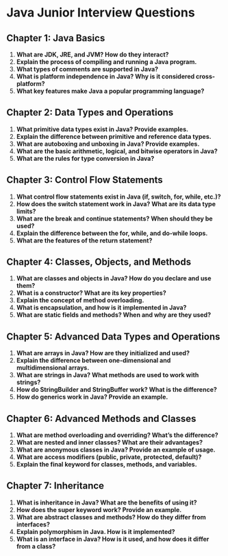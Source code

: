 # Java Junior Interview Questions

## Chapter 1: Java Basics
1. **What are JDK, JRE, and JVM? How do they interact?**
2. **Explain the process of compiling and running a Java program.**
3. **What types of comments are supported in Java?**
4. **What is platform independence in Java? Why is it considered cross-platform?**
5. **What key features make Java a popular programming language?**

## Chapter 2: Data Types and Operations
1. **What primitive data types exist in Java? Provide examples.**
2. **Explain the difference between primitive and reference data types.**
3. **What are autoboxing and unboxing in Java? Provide examples.**
4. **What are the basic arithmetic, logical, and bitwise operators in Java?**
5. **What are the rules for type conversion in Java?**

## Chapter 3: Control Flow Statements
1. **What control flow statements exist in Java (if, switch, for, while, etc.)?**
2. **How does the switch statement work in Java? What are its data type limits?**
3. **What are the break and continue statements? When should they be used?**
4. **Explain the difference between the for, while, and do-while loops.**
5. **What are the features of the return statement?**

## Chapter 4: Classes, Objects, and Methods
1. **What are classes and objects in Java? How do you declare and use them?**
2. **What is a constructor? What are its key properties?**
3. **Explain the concept of method overloading.**
4. **What is encapsulation, and how is it implemented in Java?**
5. **What are static fields and methods? When and why are they used?**

## Chapter 5: Advanced Data Types and Operations
1. **What are arrays in Java? How are they initialized and used?**
2. **Explain the difference between one-dimensional and multidimensional arrays.**
3. **What are strings in Java? What methods are used to work with strings?**
4. **How do StringBuilder and StringBuffer work? What is the difference?**
5. **How do generics work in Java? Provide an example.**

## Chapter 6: Advanced Methods and Classes
1. **What are method overloading and overriding? What’s the difference?**
2. **What are nested and inner classes? What are their advantages?**
3. **What are anonymous classes in Java? Provide an example of usage.**
4. **What are access modifiers (public, private, protected, default)?**
5. **Explain the final keyword for classes, methods, and variables.**

## Chapter 7: Inheritance
1. **What is inheritance in Java? What are the benefits of using it?**
2. **How does the super keyword work? Provide an example.**
3. **What are abstract classes and methods? How do they differ from interfaces?**
4. **Explain polymorphism in Java. How is it implemented?**
5. **What is an interface in Java? How is it used, and how does it differ from a class?**
